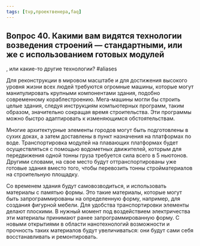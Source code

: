 ```yaml
---
tags: [tvp,проектвенера,faq]
---
```

## Вопрос 40. Какими вам видятся технологии возведения строений — стандартными, или же с использованием готовых модулей
, или какие-то другие технологии? #aliases 

Для реконструкции в мировом масштабе и для достижения высокого уровня жизни всех людей требуются огромные машины, которые могут манипулировать крупными компонентами здания, подобно современному кораблестроению. Мега-машины могли бы строить целые здания, следуя инструкциям компьютерных программ, таким образом, значительно сокращая время строительства. Эти программы можно быстро адаптировать к изменяющимся обстоятельствам.

Многие архитектурные элементы городов могут быть подготовлены в сухих доках, а затем доставлены в пункт назначения на платформах по воде. Транспортировка модулей на плавающих платформах будет осуществляться с помощью водометных движителей, которым для передвижения одной тонны груза требуется сила всего в 5 ньютонов. Другими словами, на свое место будут оттранспортированы уже готовые здания вместо того, чтобы перевозить тонны стройматериалов на строительную площадку.

Со временем здания будут самовозводиться, и использовать материалы с памятью формы. Это такие материалы, которые могут быть запрограммированы на определенную форму, например, для создания фигурной мебели. Для удобства транспортировки элементы делают плоскими. В нужный момент под воздействием электричества эти материалы принимают ранее запрограммированную форму. С новыми открытиями в области нанотехнологий возможности и прочность таких материалов будут увеличиваться: они будут сами себя восстанавливать и ремонтировать.